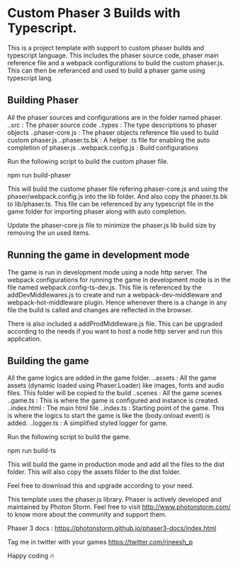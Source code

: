 # Custom Phaser 3 Builds with Typescript.

This is a project template with support to custom phaser builds and typescript language. This includes the phaser source code, phaser main reference file and a webpack configurations to build the custom phaser.js.
This can then be referanced and used to build a phaser game using typescript lang.

## Building Phaser
All the phaser sources and configurations are in the folder named phaser.
..src                          : The phaser source code
..types                        : The type descriptions to phaser objects
..phaser-core.js               : The phaser objects reference file used to build custom phaser.js
..phaser.ts.bk                 : A helper .ts file for enabling the auto completion of phaser.js
..webpack.config.js            : Build configurations

Run the following script to build the custom phaser file.

npm run build-phaser

This will build the custome phaser file refering phaser-core.js and using the phaser/webpack.config.js into the lib folder. And also copy the phaser.ts.bk to lib/phaser.ts. This file can be referenced by any typescript file in the game folder for importing phaser along with auto completion.

Update the phaser-core.js file to minimize the phaser.js lib build size by removing the un used items.

## Running the game in development mode
The game is run in development mode using a node http server. The webpack configurations for running the game in development mode is in the file named webpack.config-ts-dev.js. This file is referenced by the addDevMiddlewares.js to create and run a webpack-dev-middleware and webpack-hot-middleware plugin. Hence whenever there is a change in any file the build is called and changes are reflected in the browser.

There is also included a addProdMiddleware.js file. This can be upgraded according to the needs if you want to host a node http server and run this application.

## Building the game
All the game logics are added in the game folder.
..assets                       : All the game assets (dynamic loaded using Phaser.Loader) like images, fonts and audio files. This folder will be copied to the build
..scenes                       : All the game scenes
..game.ts                      : This is where the game is configured and instance is created.
..index.html                   : The main html file
..index.ts                     : Starting point of the game. This is where the logics to start the game is like the (body.onload event) is added.
..logger.ts                    : A simplified styled logger for game.

Run the following script to build the game.

npm run build-ts

This will build the game in production mode and add all the files to the dist folder. This will also copy the assets filder to the dist folder.

Feel free to download this and upgrade according to your need.

This template uses the phaser.js library. Phaser is actively developed and maintained by Photon Storm. Feel free to visit http://www.photonstorm.com/ to know more about the community and support them.

Phaser 3 docs : https://photonstorm.github.io/phaser3-docs/index.html

Tag me in twitter with your games https://twitter.com/rineesh_p

Happy coding 🔥